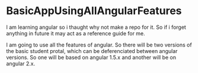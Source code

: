 # BasicAppUsingAllAngularFeatures

I am learning angular so i thaught why not make a repo for it.
So if i forget anything in future it may act as a reference guide for me.

I am going to use all the features of angular. So there will be two versions
of the basic student protal, which can be deferenciated between angular versions.
So one will be based on angular 1.5.x and another will be on angular 2.x.
